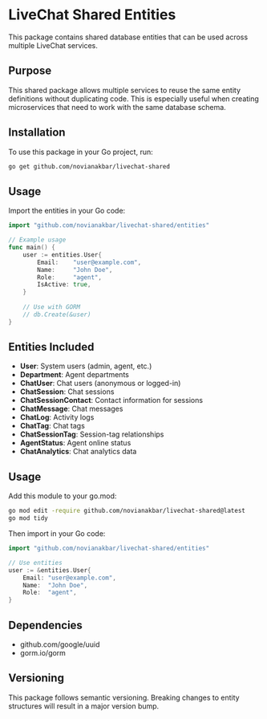 # LiveChat Shared Entities

This package contains shared database entities that can be used across multiple LiveChat services.

## Purpose

This shared package allows multiple services to reuse the same entity definitions without duplicating code. This is especially useful when creating microservices that need to work with the same database schema.

## Installation

To use this package in your Go project, run:

```bash
go get github.com/novianakbar/livechat-shared
```

## Usage

Import the entities in your Go code:

```go
import "github.com/novianakbar/livechat-shared/entities"

// Example usage
func main() {
    user := entities.User{
        Email:    "user@example.com",
        Name:     "John Doe",
        Role:     "agent",
        IsActive: true,
    }
    
    // Use with GORM
    // db.Create(&user)
}
```

## Entities Included

- **User**: System users (admin, agent, etc.)
- **Department**: Agent departments
- **ChatUser**: Chat users (anonymous or logged-in)
- **ChatSession**: Chat sessions
- **ChatSessionContact**: Contact information for sessions
- **ChatMessage**: Chat messages
- **ChatLog**: Activity logs
- **ChatTag**: Chat tags
- **ChatSessionTag**: Session-tag relationships
- **AgentStatus**: Agent online status
- **ChatAnalytics**: Chat analytics data

## Usage

Add this module to your go.mod:

```bash
go mod edit -require github.com/novianakbar/livechat-shared@latest
go mod tidy
```

Then import in your Go code:

```go
import "github.com/novianakbar/livechat-shared/entities"

// Use entities
user := &entities.User{
    Email: "user@example.com",
    Name:  "John Doe",
    Role:  "agent",
}
```

## Dependencies

- github.com/google/uuid
- gorm.io/gorm

## Versioning

This package follows semantic versioning. Breaking changes to entity structures will result in a major version bump.
